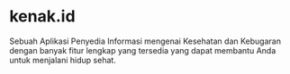 # kenak.id
Sebuah Aplikasi Penyedia Informasi mengenai Kesehatan dan Kebugaran dengan banyak fitur lengkap yang tersedia yang dapat membantu Anda untuk menjalani hidup sehat.
